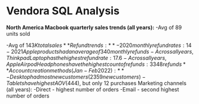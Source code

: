 # Vendora SQL Analysis

**North America Macbook quarterly sales trends (all years):**
-Avg of 89 units sold

-Avg of $143K total sales
**Refund trends:**
-2020 monthly refund rates: 14%
-2021 Apple products had an average of 340 monthly refunds
-Across all years, Thinkpad Laptop has the highest refund rate: 17.6%
-Across all years, Apple Airpod Headphones have the highest count of refunds: 3348 refunds
**Account creation methods (Jan-Feb 2022):**
-Desktop had most new customers (2359 new customers)
-Tablets have highest AOV ($444), but only 12 purchases
Marketing channels (all years):
-Direct - highest number of orders
-Email - second highest number of orders
